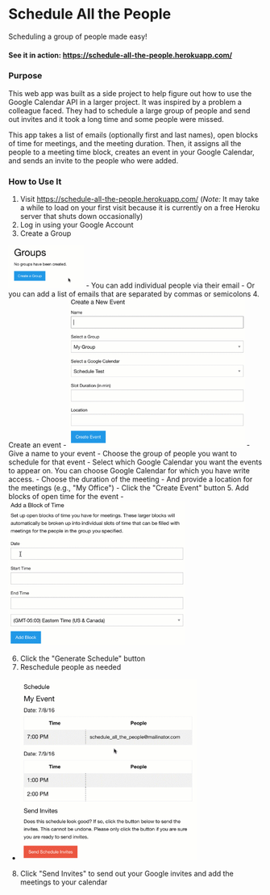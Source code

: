# Schedule All the People

Scheduling a group of people made easy!

#### See it in action: https://schedule-all-the-people.herokuapp.com/

### Purpose

This web app was built as a side project to help figure out how to use the
Google Calendar API in a larger project. It was inspired by a problem a colleague
faced. They had to schedule a large group of people and send out invites and
it took a long time and some people were missed.

This app takes a list of emails (optionally first and last names), open blocks
of time for meetings, and the meeting duration. Then, it assigns all the people to
a meeting time block, creates an event in your Google Calendar, and sends an
invite to the people who were added.

### How to Use It

1. Visit https://schedule-all-the-people.herokuapp.com/ (*Note:* It may take a
  while to load on your first visit because it is currently on a free Heroku server
  that shuts down occasionally)
2. Log in using your Google Account
3. Create a Group

  <img src="/readme_gifs/add_a_group.gif" width="150">
  - You can add individual people via their email
  - Or you can add a list of emails that are separated by commas or semicolons
4. Create an event
  - <img src="/readme_gifs/create_an_event.gif" width="350">
  - Give a name to your event
  - Choose the group of people you want to schedule for that event
  - Select which Google Calendar you want the events to appear on. You can choose
  Google Calendar for which you have write access.
  - Choose the duration of the meeting
  - And provide a location for the meetings (e.g., "My Office")
  - Click the "Create Event" button
5. Add blocks of open time for the event
  - <img src="/readme_gifs/create_a_block.gif" width="350" />

6. Click the "Generate Schedule" button
7. Reschedule people as needed
  - <img src="/readme_gifs/reschedule.gif" width="350" />
8. Click "Send Invites" to send out your Google invites and add the meetings to your calendar
